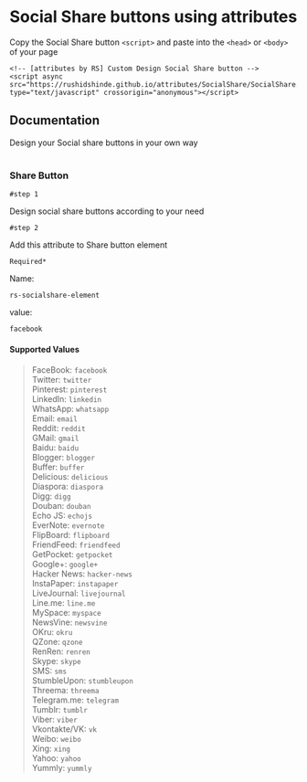 # Social Share buttons using attributes

Copy the Social Share button ```<script>``` and paste into the ```<head>``` or ```<body>``` of your page
```
<!-- [attributes by RS] Custom Design Social Share button -->
<script async src="https://rushidshinde.github.io/attributes/SocialShare/SocialShare.min.js" type="text/javascript" crossorigin="anonymous"></script>
```
## Documentation
Design your Social share buttons in your own way 
#
### Share Button
```#step 1```

Design social share buttons according to your need

```#step 2```

Add this attribute to Share button element

```Required*```

Name:
```
rs-socialshare-element
```
value:
```
facebook
```
#### Supported Values
>FaceBook: ```facebook```<br>
Twitter: ```twitter```<br> 
Pinterest: ```pinterest```<br>
LinkedIn: ```linkedin```<br>
WhatsApp: ```whatsapp```<br>
Email: ```email``` <br>
Reddit: ```reddit```<br>
GMail: ```gmail```<br>
Baidu: ```baidu```<br>
Blogger: ```blogger```<br>
Buffer: ```buffer```<br>
Delicious: ```delicious```<br>
Diaspora: ```diaspora```<br>
Digg: ```digg```<br>
Douban: ```douban```<br>
Echo JS: ```echojs```<br>
EverNote: ```evernote```<br>
FlipBoard: ```flipboard```<br>
FriendFeed: ```friendfeed```<br>
GetPocket: ```getpocket```<br>
Google+: ```google+```<br>
Hacker News: ```hacker-news```<br>
InstaPaper: ```instapaper```<br>
LiveJournal: ```livejournal```<br>
Line.me: ```line.me```<br>
MySpace: ```myspace```<br>
NewsVine: ```newsvine```<br>
OKru: ```okru```<br>
QZone: ```qzone```<br>
RenRen: ```renren```<br>
Skype: ```skype```<br>
SMS: ```sms```<br>
StumbleUpon: ```stumbleupon```<br>
Threema: ```threema```<br>
Telegram.me: ```telegram```<br>
Tumblr: ```tumblr```<br>
Viber: ```viber```<br>
Vkontakte/VK: ```vk```<br>
Weibo: ```weibo```<br>
Xing: ```xing```<br>
Yahoo: ```yahoo```<br>
Yummly: ```yummly```<br>